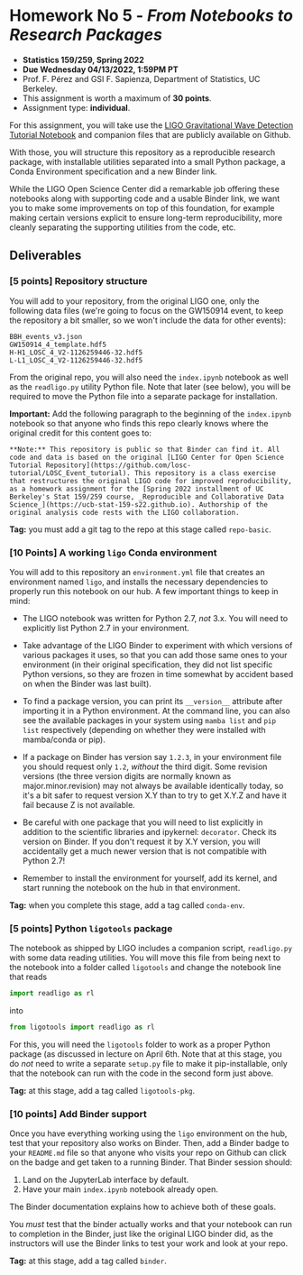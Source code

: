 # Homework No 5 - _From Notebooks to Research Packages_

* **Statistics 159/259, Spring 2022**
* **Due Wednesday 04/13/2022, 1:59PM PT**
* Prof. F. Pérez and GSI F. Sapienza, Department of Statistics, UC Berkeley.
* This assignment is worth a maximum of **30 points**.
* Assignment type: **individual**.

For this assignment, you will take use the [LIGO Gravitational Wave Detection Tutorial Notebook](https://github.com/losc-tutorial/LOSC_Event_tutorial/blob/master/index.ipynb) and companion files that are publicly available on Github. 

With those, you will structure this repository as a reproducible research package, with installable utilities separated into a small Python package, a Conda Environment specification and a new Binder link.

While the LIGO Open Science Center did a remarkable job offering these notebooks along with supporting code and a usable Binder link, we want you to make some improvements on top of this foundation, for example making certain versions explicit to ensure long-term reproducibility, more cleanly separating the supporting utilities from the code, etc.

## Deliverables

### [5 points] Repository structure

You will add to your repository, from the original LIGO one, only the following data files (we're going to focus on the GW150914 event, to keep the repository a bit smaller, so we won't include the data for other events):

```
BBH_events_v3.json
GW150914_4_template.hdf5
H-H1_LOSC_4_V2-1126259446-32.hdf5
L-L1_LOSC_4_V2-1126259446-32.hdf5
```

From the original repo, you will also need the `index.ipynb` notebook as well as the `readligo.py` utility Python file. Note that later (see below), you will be required to move the Python file into a separate package for installation.

**Important:** Add the following paragraph to the beginning of the `index.ipynb` notebook so that anyone who finds this repo clearly knows where the original credit for this content goes to:

```
**Note:** This repository is public so that Binder can find it. All code and data is based on the original [LIGO Center for Open Science Tutorial Repository](https://github.com/losc-tutorial/LOSC_Event_tutorial). This repository is a class exercise that restructures the original LIGO code for improved reproducibility, as a homework assignment for the [Spring 2022 installment of UC Berkeley's Stat 159/259 course, _Reproducible and Collaborative Data Science_](https://ucb-stat-159-s22.github.io). Authorship of the original analysis code rests with the LIGO collaboration.
```

**Tag:** you must add a git tag to the repo at this stage called `repo-basic`.

### [10 Points] A working `ligo` Conda environment

You will add to this repository an `environment.yml` file that creates an environment named `ligo`, and installs the necessary dependencies to properly run this notebook on our hub. A few important things to keep in mind:

* The LIGO notebook was written for Python 2.7, _not_ 3.x.  You will need to explicitly list Python 2.7 in your environment.

* Take advantage of the LIGO Binder to experiment with which versions of various packages it uses, so that you can add those same ones to your environment (in their original specification, they did not list specific Python versions, so they are frozen in time somewhat by accident based on when the Binder was last built).

* To find a package version, you can print its `__version__` attribute after importing it in a Python environment. At the command line, you can also see the available packages in your system using `mamba list` and `pip list` respectively (depending on whether they were installed with mamba/conda or pip).

* If a package on Binder has version say `1.2.3`, in your environment file you should request only `1.2`, _without_ the third digit. Some revision versions (the three version digits are normally known as major.minor.revision) may not always be available identically today, so it's a bit safer to request version X.Y than to try to get X.Y.Z and have it fail because Z is not available.

* Be careful with one package that you will need to list explicitly in addition to the scientific libraries and ipykernel: `decorator`. Check its version on Binder.  If you don't request it by X.Y version, you will accidentally get a much newer version that is not compatible with Python 2.7!

* Remember to install the environment for yourself, add its kernel, and start running the notebook on the hub in that environment.

**Tag:** when you complete this stage, add a tag called `conda-env`.

### [5 points] Python `ligotools` package

The notebook as shipped by LIGO includes a companion script, `readligo.py` with some data reading utilities.  You will move this file from being next to the notebook into a folder called `ligotools` and change the notebook line that reads

```python
import readligo as rl
```

into

```python
from ligotools import readligo as rl
```

For this, you will need the `ligotools` folder to work as a proper Python package (as discussed in lecture on April 6th.  Note that at this stage, you do _not_ need to write a separate `setup.py` file to make it pip-installable, only that the notebook can run with the code in the second form just above.

**Tag:** at this stage, add a tag called `ligotools-pkg`.

### [10 points] Add Binder support

Once you have everything working using the `ligo` environment on the hub, test that your repository also works on Binder.  Then, add a Binder badge to your `README.md` file so that anyone who visits your repo on Github can click on the badge and get taken to a running Binder. That Binder session should:

1. Land on the JupyterLab interface by default.
2. Have your main `index.ipynb` notebook already open.

The Binder documentation explains how to achieve both of these goals.

You _must_ test that the binder actually works and that your notebook can run to completion in the
Binder, just like the original LIGO binder did, as the instructors will use the Binder links to test your work and look at your repo.

**Tag:** at this stage, add a tag called `binder`.
